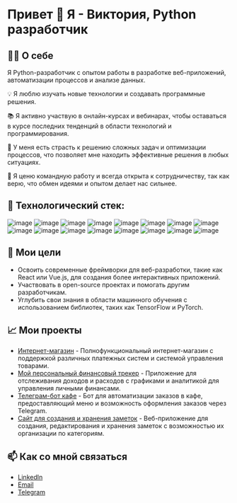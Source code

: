 # **Привет 👋 Я - Виктория, Python разработчик**

## 👩‍💻 О себе

Я Python-разработчик с опытом работы в разработке веб-приложений, автоматизации процессов и анализе данных. 

💡 Я люблю изучать новые технологии и создавать программные решения.

📚 Я активно участвую в онлайн-курсах и вебинарах, чтобы оставаться в курсе последних тенденций в области технологий и программирования.  

🌟 У меня есть страсть к решению сложных задач и оптимизации процессов, что позволяет мне находить эффективные решения в любых ситуациях. 

🤝 Я ценю командную работу и всегда открыта к сотрудничеству, так как верю, что обмен идеями и опытом делает нас сильнее.  

## **🚀 Технологический стек:**

![image](https://github.com/user-attachments/assets/8f833bb7-9639-4abb-91eb-7c56f07f40e2) ![image](https://github.com/user-attachments/assets/8f1260b4-950f-48b6-a455-d47211dd1e83) ![image](https://github.com/user-attachments/assets/77efaf7c-b74e-4a8e-9697-b95007f21021) ![image](https://github.com/user-attachments/assets/70c0cb48-6448-4d99-b21f-a23b75d84ed7) ![image](https://github.com/user-attachments/assets/94a7a842-ca54-49fc-a504-877e4353bede) ![image](https://github.com/user-attachments/assets/4c4ef436-d448-4413-a724-432d895301ca) ![image](https://github.com/user-attachments/assets/a52b36dd-137a-4c04-9fd0-c8fb157a3bc0) ![image](https://github.com/user-attachments/assets/332a422b-f7c7-458b-96b6-030c2c3bda50) ![image](https://github.com/user-attachments/assets/5ceae72d-ac3a-403f-b760-ea372560d434) ![image](https://github.com/user-attachments/assets/4d3db876-d869-40b9-a873-065f33d0bf46) ![image](https://github.com/user-attachments/assets/e18d5f83-4a55-41a3-89f2-4dcfa92f3556) ![image](https://github.com/user-attachments/assets/8cf5898e-8af7-437b-acbf-cba4146fae13) ![image](https://github.com/user-attachments/assets/02ef4f08-504e-4bcc-ad52-c4e6a07a7c9b) ![image](https://github.com/user-attachments/assets/e370e80e-32b8-4444-a9d5-7d88a4fd1e79) ![image](https://github.com/user-attachments/assets/50365ab4-2614-4f49-b547-e07425a84032) ![image](https://github.com/user-attachments/assets/80661eaf-1277-49c1-9105-246008b22599)

 









## **🌱 Мои цели**

- Освоить современные фреймворки для веб-разработки, такие как React или Vue.js, для создания более интерактивных приложений.
- Участвовать в open-source проектах и помогать другим разработчикам.
- Углубить свои знания в области машинного обучения с использованием библиотек, таких как TensorFlow и PyTorch.

## **📈 Мои проекты**

- [Интернет-магазин](https://github.com/vikivuki2003/web_site_django) - Полнофункциональный интернет-магазин с поддержкой различных платежных систем и системой управления товарами.
- [Мой персональный финансовый трекер](https://github.com/vikivuki2003/my_personal_finanse_tracker) - Приложение для отслеживания доходов и расходов с графиками и аналитикой для управления личными финансами.
- [Телеграм-бот кафе](https://github.com/vikivuki2003/my_telegram_bot) - Бот для автоматизации заказов в кафе, предоставляющий меню и возможность оформления заказов через Telegram.
- [Сайт для создания и хранения заметок](https://github.com/vikivuki2003/notes_django_project) - Веб-приложение для создания, редактирования и хранения заметок с возможностью их организации по категориям.

## **📫 Как со мной связаться**

- [LinkedIn](https://www.linkedin.com/in/viktoriiadiukina/)
- [Email](viki_dyukina@mail.ru)
- [Telegram](https://t.me/viktoria_drsi)
